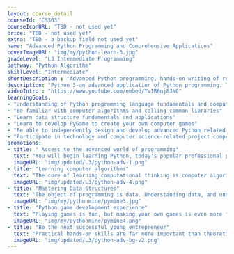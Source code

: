 ```yaml
---
layout: course_detail
courseId: "CS303"
courseIconURL: "TBD - not used yet"
price: "TBD - not used yet"
extra: "TBD - a backup field not used yet"
name: "Advanced Python Programming and Comprehensive Applications"
coverImageURL: "img/my/python-learn-3.jpg"
gradeLevel: "L3 Intermediate Programming"
pathway: "Python Algorithm"
skillLevel: "Intermediate"
shortDescription : "Advanced Python programming, hands-on writing of real computer applications!"
description: "Python 3-an advanced application of Python programming. Through this course, students will learn and master advanced algorithms, as well as a series of third-party functional libraries, and be able to use and apply the power of Python in a project."
videoIntro : "https://www.youtube.com/embed/Yw1B6nj8JN0"
learningGoals:
- "Understanding of Python programming language fundamentals and computer science concepts"
- "Be familiar with computer algorithms and calling common libraries"
- "Learn data structure fundamentals and applications"
- "Learn to develop PyGame to create your own computer games"
- "Be able to independently design and develop advanced Python related course projects"
- "Participate in technology and computer science-related project competitions"
promotions:
- title: " Access to the advanced world of programming"
  text: "You will begin learning Python, today's popular professional programming language - also used by engineers at Google. Python allows you to write programs that can solve a variety of complicated problems."
  imageURL: "img/updated/L3/python-adv-1.png"
- title: "Learning computer algorithms"
  text: "The core of learning computational thinking is computer algorithms, With a fundamental knowledge of Python, you can start learning algorithms from college courses."
  imageURL: "img/updated/L3/python-adv-4.png"
- title: "Mastering Data Structures"
  text: "The object of programming is data. Understanding data, and understanding how to store it and manipulate it, are essential programming skills."
  imageURL: "img/my/pythonmine/pymine3.jpg"
- title: "Python game development experience"
  text: "Playing games is fun, but making your own games is even more fun. Python's game engine, PyGame, will enable you to write your own computer games in Python and make your game design dreams come true!"
  imageURL: "img/my/pythonmine/pymine4.png"
- title: "Be the next successful young entrepreneur"
  text: "Practical hands-on skills are far more important than theoretical knowledge. Every course is designed for students to learn how to turn an idea for a game into a practical reality through hard work. Young little entrepreneurs are developed during these challenges."
  imageURL: "img/updated/L3/python-adv-bg-v2.png"
---
```

